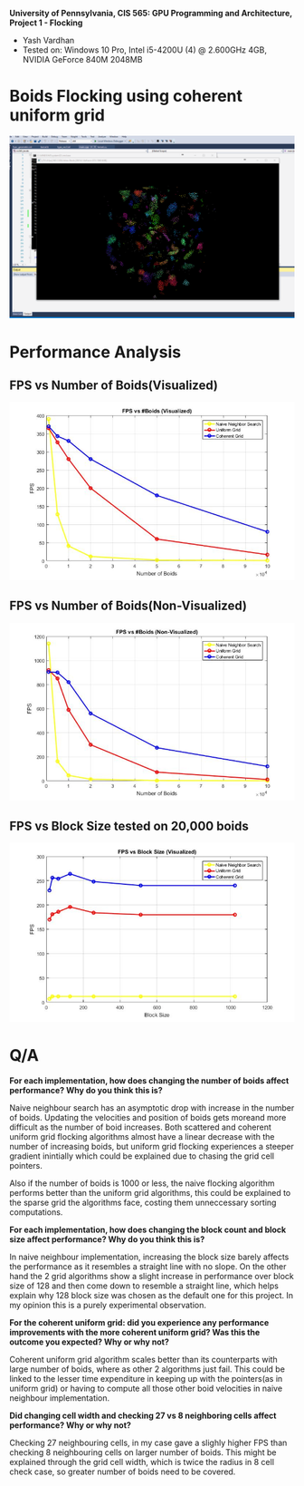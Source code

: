 **University of Pennsylvania, CIS 565: GPU Programming and Architecture,
Project 1 - Flocking**

* Yash Vardhan
* Tested on: Windows 10 Pro, Intel i5-4200U (4) @ 2.600GHz 4GB, NVIDIA GeForce 840M 2048MB

Boids Flocking using coherent uniform grid
===========================================

![](images/boids.gif)

Performance Analysis
====================

FPS vs Number of Boids(Visualized)
----------------------------------

![](images/visualboid.jpg)

FPS vs Number of Boids(Non-Visualized)
--------------------------------------

![](images/nonvisualboid.jpg)

FPS vs Block Size tested on 20,000 boids
----------------------------------------

![](images/blocksize.jpg)

Q/A
===

**For each implementation, how does changing the number of boids affect performance? Why do you think this is?**

Naive neighbour search has an asymptotic drop with increase in the number of boids. Updating the velocities and position of boids gets moreand more difficult as the number of boid increases. Both scattered and coherent uniform grid flocking algorithms almost have a linear decrease with the number of increasing boids, but uniform grid flocking experiences a steeper gradient inintially which could be explained due to chasing the grid cell pointers. 

Also if the number of boids is 1000 or less, the naive flocking algorithm performs better than the uniform grid algorithms, this could be explained to the sparse grid the algorithms face, costing them unneccessary sorting computations.

**For each implementation, how does changing the block count and block size affect performance? Why do you think this is?**

In naive neighbour implementation, increasing the block size barely affects the performance as it resembles a straight line with no slope. On the other hand the 2 grid algorithms show a slight increase in performance over block size of 128 and then come down to resemble a straight line, which helps explain why 128 block size was chosen as the default one for this project. In my opinion this is a purely experimental observation.


**For the coherent uniform grid: did you experience any performance improvements with the more coherent uniform grid? Was this the outcome you expected? Why or why not?**

Coherent uniform grid algorithm scales better than its counterparts with large number of boids, where as other 2 algorithms just fail. This could be linked to the lesser time expenditure in keeping up with the pointers(as in uniform grid) or having to compute all those other boid velocities in naive neighbour implementation.


**Did changing cell width and checking 27 vs 8 neighboring cells affect performance? Why or why not?**

Checking 27 neighbouring cells, in my case gave a slighly higher FPS than checking 8 neighbouring cells on larger number of boids. This might be explained through the grid cell width, which is twice the radius in 8 cell check case, so greater number of boids need to be covered.